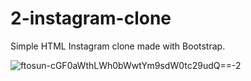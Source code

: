 # 2-instagram-clone
Simple HTML Instagram clone made with Bootstrap.

![ftosun-cGF0aWthLWh0bWwtYm9sdW0tc29udQ==-2](https://user-images.githubusercontent.com/51463702/140620264-7452f6d9-e2d4-48e4-a8dc-b0b6970dbefc.png)
